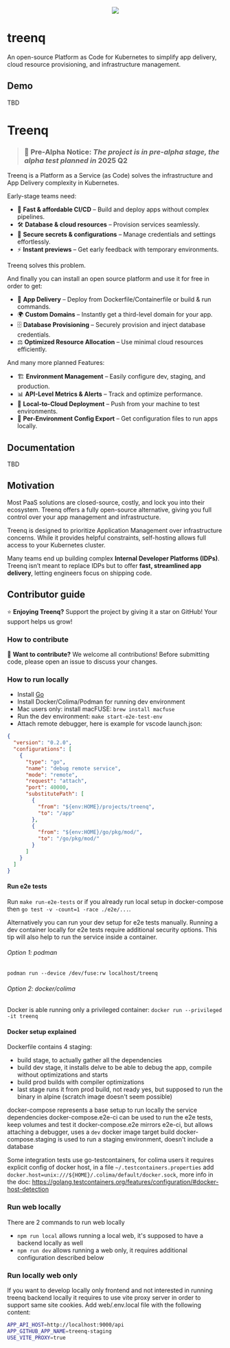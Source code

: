 <p align=center>
    <img src="logo.jpg" />
</p>

# treenq

An open-source Platform as Code for Kubernetes to simplify app delivery, cloud resource provisioning, and infrastructure management.

## Demo

TBD

# Treenq

> ### 🚧 **Pre-Alpha Notice**: _The project is in pre-alpha stage, the alpha test planned in_ **2025 Q2**

Treenq is a Platform as a Service (as Code) solves the infrastructure and App Delivery complexity in Kubernetes.

Early-stage teams need:

- 🚀 **Fast & affordable CI/CD** – Build and deploy apps without complex pipelines.
- 🛠 **Database & cloud resources** – Provision services seamlessly.
- 🔐 **Secure secrets & configurations** – Manage credentials and settings effortlessly.
- ⚡ **Instant previews** – Get early feedback with temporary environments.

Treenq solves this problem.

And finally you can install an open source platform and use it for free in order to get:

- 🚀 **App Delivery** – Deploy from Dockerfile/Containerfile or build & run commands.
- 🌍 **Custom Domains** – Instantly get a third-level domain for your app.
- 🗄️ **Database Provisioning** – Securely provision and inject database credentials.
- ⚖️ **Optimized Resource Allocation** – Use minimal cloud resources efficiently.

And many more planned Features:

- 🏗 **Environment Management** – Easily configure dev, staging, and production.
- 📊 **API-Level Metrics & Alerts** – Track and optimize performance.
- 🔄 **Local-to-Cloud Deployment** – Push from your machine to test environments.
- 🔧 **Per-Environment Config Export** – Get configuration files to run apps locally.

## Documentation

TBD

## Motivation

Most PaaS solutions are closed-source, costly, and lock you into their ecosystem.
Treenq offers a fully open-source alternative, giving you full control over your app management and infrastructure.

Treenq is designed to prioritize Application Management over infrastructure concerns. While it provides helpful constraints, self-hosting allows full access to your Kubernetes cluster.

Many teams end up building complex **Internal Developer Platforms (IDPs)**.
Treenq isn’t meant to replace IDPs but to offer **fast, streamlined app delivery**, letting engineers focus on shipping code.

## Contributor guide

⭐ **Enjoying Treenq?**
Support the project by giving it a star on GitHub! Your support helps us grow!

### How to contribute

📢 **Want to contribute?**
We welcome all contributions! Before submitting code, please open an issue to discuss your changes.

### How to run locally

- Install [Go](https://go.dev/doc/install)
- Install Docker/Colima/Podman for running dev environment
- Mac users only: install macFUSE: `brew install macfuse`
- Run the dev environment: `make start-e2e-test-env`
- Attach remote debugger, here is example for vscode launch.json:

```json
{
  "version": "0.2.0",
  "configurations": [
    {
      "type": "go",
      "name": "debug remote service",
      "mode": "remote",
      "request": "attach",
      "port": 40000,
      "substitutePath": [
        {
          "from": "${env:HOME}/projects/treenq",
          "to": "/app"
        },
        {
          "from": "${env:HOME}/go/pkg/mod/",
          "to": "/go/pkg/mod/"
        }
      ]
    }
  ]
}
```

#### Run e2e tests

Run `make run-e2e-tests` or if you already run local setup in docker-compose then `go test -v -count=1 -race ./e2e/...`.

Alternatively you can run your dev setup for e2e tests manually.
Running a dev container locally for e2e tests require additional security options.
This tip will also help to run the service inside a container.

###### Option 1: podman

`podman run --device /dev/fuse:rw localhost/treenq`

###### Option 2: docker/colima

Docker is able running only a privileged container:
`docker run --privileged  -it treenq`

#### Docker setup explained

Dockerfile contains 4 staging:

- build stage, to actually gather all the dependencies
- build dev stage, it installs delve to be able to debug the app, compile without optimizations and starts
- build prod builds with compiler optimizations
- last stage runs it from prod build, not ready yes, but supposed to run the binary in alpine (scratch image doesn't seem possible)

docker-compose represents a base setup to run locally the service dependencies
docker-compose.e2e-ci can be used to run the e2e tests, keep volumes and test it
docker-compose.e2e mirrors e2e-ci, but allows attaching a debugger, uses a `dev` docker image target build
docker-compose.staging is used to run a staging environment, doesn't include a database

Some integration tests use go-testcontainers, for colima users it requires explicit config of docker host,
in a file `~/.testcontainers.properties` add `docker.host=unix:///${HOME}/.colima/default/docker.sock`, more info in the doc:
https://golang.testcontainers.org/features/configuration/#docker-host-detection

### Run web locally

There are 2 commands to run web locally

- `npm run local` allows running a local web, it's supposed to have a backend locally as well
- `npm run dev` allows running a web only, it requires additional configuration described below

### Run locally web only

If you want to develop locally only frontend and not interested in running treenq backend locally it requires to use vite proxy server in order to support same site cookies.
Add web/.env.local file with the following content:

```sh
APP_API_HOST=http://localhost:9000/api
APP_GITHUB_APP_NAME=treenq-staging
USE_VITE_PROXY=true
```
